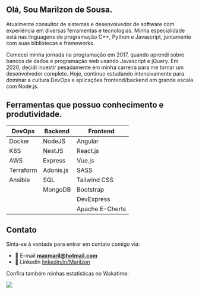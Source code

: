 ## Olá, Sou Marilzon de Sousa.

Atualmente consultor de sistemas e desenvolvedor de software com experiência em diversas ferramentas e tecnologias. Minha especialidade está nas linguagens de programação C++, Python e Javascript, juntamente com suas bibliotecas e frameworks.

Comecei minha jornada na programação em 2017, quando aprendi sobre bancos de dados e programação web usando Javascript e jQuery. Em 2020, decidi investir pesadamente em minha carreira para me tornar um desenvolvedor completo. Hoje, continuo estudando intensivamente para dominar a cultura DevOps e aplicações frontend/backend em grande escala com Node.js.

## Ferramentas que possuo conhecimento e produtividade.

| DevOps        | Backend       | Frontend        |
|---------------|---------------|-----------------|
| Docker        | NodeJS        | Angular         |
| K8S           | NestJS        | React.js        |
| AWS           | Express       | Vue.js          |
| Terraform     | Adonis.js     | SASS            |
| Ansible       | SQL           | Tailwind CSS    |
|               | MongoDB       | Bootstrap       |
|               |               | DevExpress      |
|               |               | Apache E-Cherts |

## Contato

Sinta-se à vontade para entrar em contato comigo via:

- 💬 E-mail **maxmaril@hotmail.com**
- 📄 LinkedIn [linkedin/in/Marilzon](https://www.linkedin.com/in/marilzon/)

Confira também minhas estatísticas no Wakatime:

<a href="https://wakatime.com"><img src="https://wakatime.com/share/@marilzon/7dec0c80-01a4-410f-b7cb-8315de9b6fbe.png" /></a>
